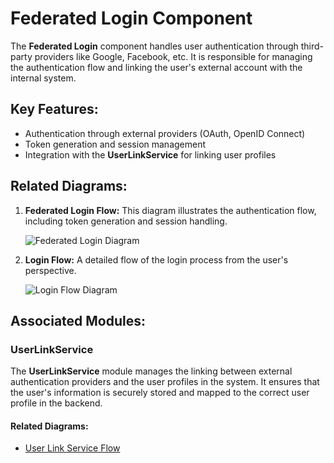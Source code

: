 # Federated Login Component

The **Federated Login** component handles user authentication through third-party providers like Google, Facebook, etc. It is responsible for managing the authentication flow and linking the user's external account with the internal system.

## Key Features:
- Authentication through external providers (OAuth, OpenID Connect)
- Token generation and session management
- Integration with the **UserLinkService** for linking user profiles

## Related Diagrams:
1. **Federated Login Flow:**
   This diagram illustrates the authentication flow, including token generation and session handling.

   ![Federated Login Diagram](./uml/federated-login-diagram.svg)

2. **Login Flow:**
   A detailed flow of the login process from the user's perspective.

   ![Login Flow Diagram](./uml/login-flow.svg)

## Associated Modules:
### UserLinkService
The **UserLinkService** module manages the linking between external authentication providers and the user profiles in the system. It ensures that the user's information is securely stored and mapped to the correct user profile in the backend.

#### Related Diagrams:
- [User Link Service Flow](./module-components/user-link-service/uml/user-link-service-diagram.svg)
